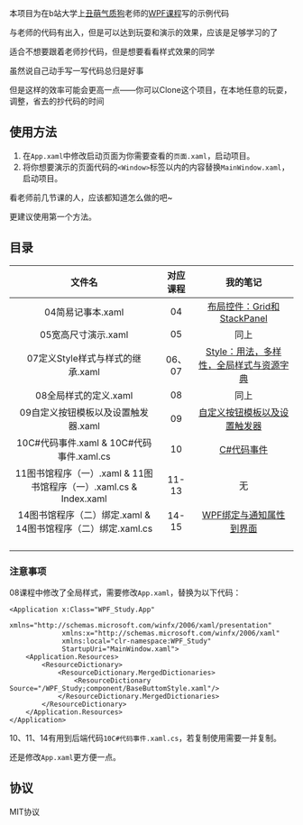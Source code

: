 本项目为在b站大学上[丑萌气质狗](https://space.bilibili.com/90189489)老师的[WPF课程](https://www.bilibili.com/video/BV13D4y1u7XX)写的示例代码

与老师的代码有出入，但是可以达到玩耍和演示的效果，应该是足够学习的了

适合不想要跟着老师抄代码，但是想要看看样式效果的同学

虽然说自己动手写一写代码总归是好事

但是这样的效率可能会更高一点——你可以Clone这个项目，在本地任意的玩耍，调整，省去的抄代码的时间

## 使用方法

1. 在`App.xaml`中修改启动页面为你需要查看的`页面.xaml`，启动项目。
2. 将你想要演示的页面代码的`<Window>`标签以内的内容替换`MainWindow.xaml`，启动项目。

看老师前几节课的人，应该都知道怎么做的吧~

更建议使用第一个方法。

## 目录

|                            文件名                            | 对应课程 |                           我的笔记                           |
| :----------------------------------------------------------: | :------: | :----------------------------------------------------------: |
|                      04简易记事本.xaml                       |    04    | [布局控件：Grid和StackPanel ](https://www.cnblogs.com/Vanilla-chan/p/17975309/Grid-and-StackPanel) |
|                     05宽高尺寸演示.xaml                      |    05    |                             同上                             |
|               07定义Style样式与样式的继承.xaml               |  06、07  | [Style：用法，多样性，全局样式与资源字典](https://www.cnblogs.com/Vanilla-chan/p/17977421/Style-Usage-and-Global-Style) |
|                    08全局样式的定义.xaml                     |    08    |                             同上                             |
|             09自定义按钮模板以及设置触发器.xaml              |    09    | [自定义按钮模板以及设置触发器](https://www.cnblogs.com/Vanilla-chan/p/17978658/Customized-Button-Templates) |
|           10C#代码事件.xaml & 10C#代码事件.xaml.cs           |    10    | [C#代码事件](https://www.cnblogs.com/Vanilla-chan/p/17983427/CSharp-Code-Events) |
| 11图书馆程序（一）.xaml & 11图书馆程序（一）.xaml.cs & Index.xaml |  11-13   |                              无                              |
| 14图书馆程序（二）绑定.xaml & 14图书馆程序（二）绑定.xaml.cs |  14-15   | [WPF绑定与通知属性到界面](https://www.cnblogs.com/Vanilla-chan/p/17986203/Binding-and-Live-Update) |
|                                                              |          |                                                              |
|                                                              |          |                                                              |
|                                                              |          |                                                              |
|                                                              |          |                                                              |

### 注意事项

08课程中修改了全局样式，需要修改`App.xaml`，替换为以下代码：

```xaml
<Application x:Class="WPF_Study.App"
             xmlns="http://schemas.microsoft.com/winfx/2006/xaml/presentation"
             xmlns:x="http://schemas.microsoft.com/winfx/2006/xaml"
             xmlns:local="clr-namespace:WPF_Study"
             StartupUri="MainWindow.xaml">
    <Application.Resources>
        <ResourceDictionary>
            <ResourceDictionary.MergedDictionaries>
                <ResourceDictionary Source="/WPF_Study;component/BaseButtomStyle.xaml"/>
            </ResourceDictionary.MergedDictionaries>
        </ResourceDictionary>
    </Application.Resources>
</Application>
```

10、11、14有用到后端代码`10C#代码事件.xaml.cs`，若复制使用需要一并复制。

还是修改`App.xaml`更方便一点。

## 协议

MIT协议